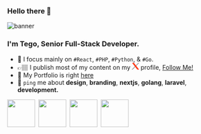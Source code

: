 ### Hello there 👋

![banner](https://pbs.twimg.com/profile_banners/1177664970647068672/1713449451/1500x500)
### I'm Tego, Senior Full-Stack Developer.

- 🧠 I focus mainly on `#React`, `#PHP`, `#Python`, & `#Go`.
- 👉🏽 I publish most of my content on my <img src="/x.png" height="16" width="16"/> profile, [Follow Me!](https://x.com/tegodotdev)
- 🍣 My Portfolio is right [here](https://tego.dev)
- 📲 `ping` me about **design**, **branding**, **nextjs**, **golang**, **laravel**, **development.**
<div>
<img src="https://github.com/laravel.png" height="64" width="64"/>&nbsp;
<img src="https://github.com/nextjs.png" height="64" width="64"/>&nbsp;
<img src="https://github.com/python.png" height="64" width="64"/>&nbsp;
<img src="https://github.com/golang.png" height="64" width="64"/>&nbsp;
</div>
